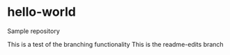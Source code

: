 # hello-world
Sample repository

This is a test of the branching functionality 
This is the readme-edits branch 
